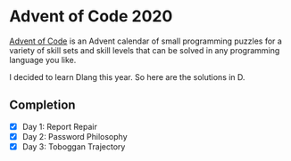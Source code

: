 # Advent of Code 2020
[Advent of Code](https://adventofcode.com/2020) is an Advent calendar of small
programming puzzles for a variety of skill sets and skill levels that can be
solved in any programming language you like.

I decided to learn Dlang this year. So here are the solutions in D.

## Completion
 - [X] Day 1: Report Repair
 - [X] Day 2: Password Philosophy 
 - [X] Day 3: Toboggan Trajectory
